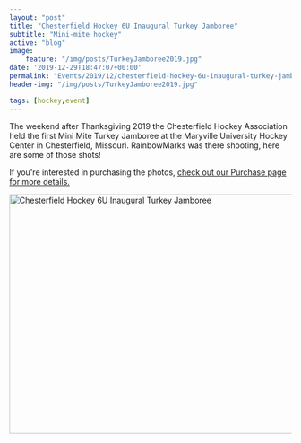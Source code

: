 ```yaml
---
layout: "post"
title: "Chesterfield Hockey 6U Inaugural Turkey Jamboree"
subtitle: "Mini-mite hockey"
active: "blog"
image:
    feature: "/img/posts/TurkeyJamboree2019.jpg"
date: '2019-12-29T18:47:07+00:00'
permalink: "Events/2019/12/chesterfield-hockey-6u-inaugural-turkey-jamboree"
header-img: "/img/posts/TurkeyJamboree2019.jpg"

tags: [hockey,event]
---
```

The weekend after Thanksgiving 2019 the Chesterfield Hockey Association held the first Mini Mite Turkey Jamboree at the Maryville University Hockey Center in Chesterfield, Missouri. RainbowMarks was there shooting, here are some of those shots!

If you&#39;re interested in purchasing the photos, <a href="/Purchase">check out our Purchase page for more details.</a>

<div class="d-flex justify-content-center"><a data-flickr-embed="true" data-footer="true" data-header="true" href="https://www.flickr.com/photos/chammond/albums/72157712272770856" title="Chesterfield Hockey 6U Inaugural Turkey Jamboree"><img alt="Chesterfield Hockey 6U Inaugural Turkey Jamboree" height="427" src="https://live.staticflickr.com/65535/49240618103_59fab103f6_z.jpg" style="float: left;" width="640" /></a> <script async src="https://embedr.flickr.com/assets/client-code.js" charset="utf-8"></script></div>